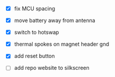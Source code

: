 - [x] fix MCU spacing

- [x] move battery away from antenna

- [x] switch to hotswap

- [x] thermal spokes on magnet header gnd

- [x] add reset button

- [ ] add repo website to silkscreen 